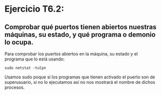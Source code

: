 # Ejercicio T6.2:
## Comprobar qué puertos tienen abiertos nuestras máquinas, su estado, y qué programa o demonio lo ocupa.

Para comprobar los puertos abiertos en la máquina, su estado y el programa que lo está usando:

~~~
sudo netstat -tulpn
~~~

Usamos sudo poque si los programas que tienen activado el puerto son de superusuario, si no lo ejecutamos así no nos mostrará el nombre de dichos procesos.
